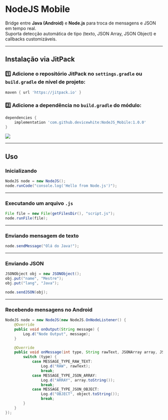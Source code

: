 # NodeJS Mobile

Bridge entre **Java (Android)** e **Node.js** para troca de mensagens e JSON em tempo real.  
Suporta detecção automática de tipo (texto, JSON Array, JSON Object) e callbacks customizáveis.

---

## Instalação via JitPack

### 1️⃣ Adicione o repositório JitPack no `settings.gradle` ou `build.gradle` de nível de projeto:
```gradle
maven { url 'https://jitpack.io' }
```

### 2️⃣ Adicione a dependência no `build.gradle` do módulo:
```gradle
dependencies {
    implementation 'com.github.devicewhite:NodeJS_Mobile:1.0.0'
}
```

[![](https://jitpack.io/v/devicewhite/NodeJS_Mobile.svg)](https://jitpack.io/#devicewhite/NodeJS_Mobile)

---

## Uso

### Inicializando
```java
NodeJS node = new NodeJS();
node.runCode("console.log('Hello from Node.js')");
```

---

### Executando um arquivo `.js`
```java
File file = new File(getFilesDir(), "script.js");
node.runFile(file);
```

---

### Enviando mensagem de texto
```java
node.sendMessage("Olá do Java!");
```

---

### Enviando JSON
```java
JSONObject obj = new JSONObject();
obj.put("name", "Mestre");
obj.put("lang", "Java");

node.sendJSON(obj);
```

---

### Recebendo mensagens no Android
```java
NodeJS node = new NodeJS(new NodeJS.OnNodeListener() {
    @Override
    public void onOutput(String message) {
        Log.d("Node Output", message);
    }

    @Override
    public void onMessage(int type, String rawText, JSONArray array, JSONObject object) {
        switch (type) {
            case MESSAGE_TYPE_RAW_TEXT:
                Log.d("RAW", rawText);
                break;
            case MESSAGE_TYPE_JSON_ARRAY:
                Log.d("ARRAY", array.toString());
                break;
            case MESSAGE_TYPE_JSON_OBJECT:
                Log.d("OBJECT", object.toString());
                break;
        }
    }
});
```
